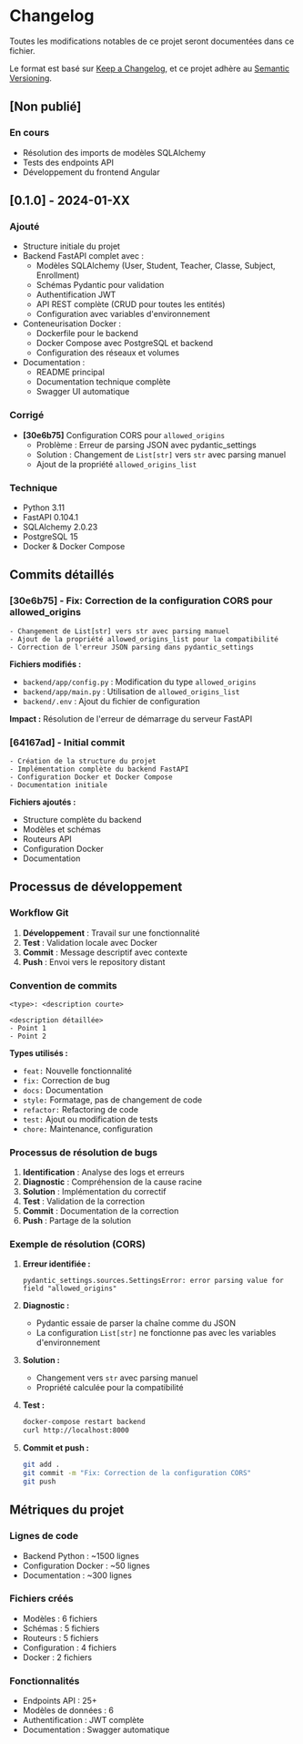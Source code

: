 # Changelog

Toutes les modifications notables de ce projet seront documentées dans ce fichier.

Le format est basé sur [Keep a Changelog](https://keepachangelog.com/fr/1.0.0/),
et ce projet adhère au [Semantic Versioning](https://semver.org/spec/v2.0.0.html).

## [Non publié]

### En cours
- Résolution des imports de modèles SQLAlchemy
- Tests des endpoints API
- Développement du frontend Angular

## [0.1.0] - 2024-01-XX

### Ajouté
- Structure initiale du projet
- Backend FastAPI complet avec :
  - Modèles SQLAlchemy (User, Student, Teacher, Classe, Subject, Enrollment)
  - Schémas Pydantic pour validation
  - Authentification JWT
  - API REST complète (CRUD pour toutes les entités)
  - Configuration avec variables d'environnement
- Conteneurisation Docker :
  - Dockerfile pour le backend
  - Docker Compose avec PostgreSQL et backend
  - Configuration des réseaux et volumes
- Documentation :
  - README principal
  - Documentation technique complète
  - Swagger UI automatique

### Corrigé
- **[30e6b75]** Configuration CORS pour `allowed_origins`
  - Problème : Erreur de parsing JSON avec pydantic_settings
  - Solution : Changement de `List[str]` vers `str` avec parsing manuel
  - Ajout de la propriété `allowed_origins_list`

### Technique
- Python 3.11
- FastAPI 0.104.1
- SQLAlchemy 2.0.23
- PostgreSQL 15
- Docker & Docker Compose

## Commits détaillés

### [30e6b75] - Fix: Correction de la configuration CORS pour allowed_origins
```
- Changement de List[str] vers str avec parsing manuel
- Ajout de la propriété allowed_origins_list pour la compatibilité  
- Correction de l'erreur JSON parsing dans pydantic_settings
```

**Fichiers modifiés :**
- `backend/app/config.py` : Modification du type `allowed_origins`
- `backend/app/main.py` : Utilisation de `allowed_origins_list`
- `backend/.env` : Ajout du fichier de configuration

**Impact :** Résolution de l'erreur de démarrage du serveur FastAPI

### [64167ad] - Initial commit
```
- Création de la structure du projet
- Implémentation complète du backend FastAPI
- Configuration Docker et Docker Compose
- Documentation initiale
```

**Fichiers ajoutés :**
- Structure complète du backend
- Modèles et schémas
- Routeurs API
- Configuration Docker
- Documentation

## Processus de développement

### Workflow Git
1. **Développement** : Travail sur une fonctionnalité
2. **Test** : Validation locale avec Docker
3. **Commit** : Message descriptif avec contexte
4. **Push** : Envoi vers le repository distant

### Convention de commits
```
<type>: <description courte>

<description détaillée>
- Point 1
- Point 2
```

**Types utilisés :**
- `feat:` Nouvelle fonctionnalité
- `fix:` Correction de bug
- `docs:` Documentation
- `style:` Formatage, pas de changement de code
- `refactor:` Refactoring de code
- `test:` Ajout ou modification de tests
- `chore:` Maintenance, configuration

### Processus de résolution de bugs

1. **Identification** : Analyse des logs et erreurs
2. **Diagnostic** : Compréhension de la cause racine
3. **Solution** : Implémentation du correctif
4. **Test** : Validation de la correction
5. **Commit** : Documentation de la correction
6. **Push** : Partage de la solution

### Exemple de résolution (CORS)

1. **Erreur identifiée :**
   ```
   pydantic_settings.sources.SettingsError: error parsing value for field "allowed_origins"
   ```

2. **Diagnostic :**
   - Pydantic essaie de parser la chaîne comme du JSON
   - La configuration `List[str]` ne fonctionne pas avec les variables d'environnement

3. **Solution :**
   - Changement vers `str` avec parsing manuel
   - Propriété calculée pour la compatibilité

4. **Test :**
   ```bash
   docker-compose restart backend
   curl http://localhost:8000
   ```

5. **Commit et push :**
   ```bash
   git add .
   git commit -m "Fix: Correction de la configuration CORS"
   git push
   ```

## Métriques du projet

### Lignes de code
- Backend Python : ~1500 lignes
- Configuration Docker : ~50 lignes
- Documentation : ~300 lignes

### Fichiers créés
- Modèles : 6 fichiers
- Schémas : 5 fichiers  
- Routeurs : 5 fichiers
- Configuration : 4 fichiers
- Docker : 2 fichiers

### Fonctionnalités
- Endpoints API : 25+
- Modèles de données : 6
- Authentification : JWT complète
- Documentation : Swagger automatique
